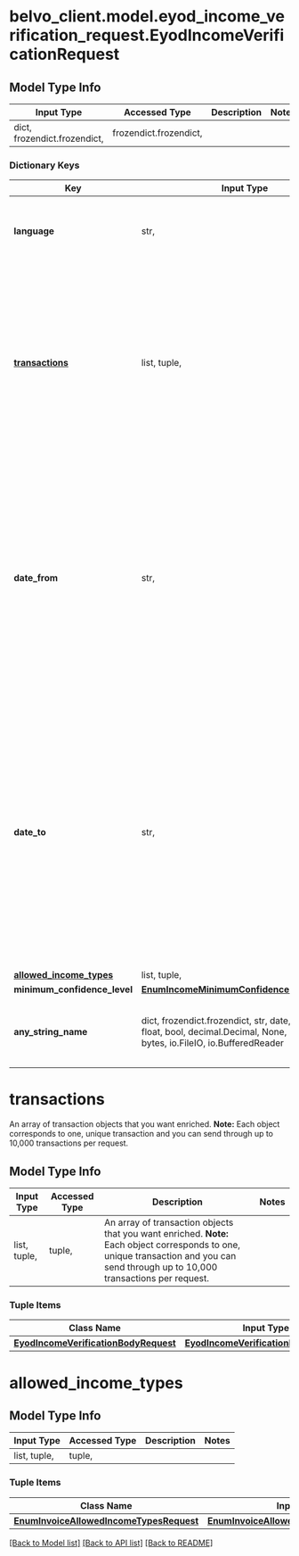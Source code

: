 # belvo_client.model.eyod_income_verification_request.EyodIncomeVerificationRequest

## Model Type Info
Input Type | Accessed Type | Description | Notes
------------ | ------------- | ------------- | -------------
dict, frozendict.frozendict,  | frozendict.frozendict,  |  | 

### Dictionary Keys
Key | Input Type | Accessed Type | Description | Notes
------------ | ------------- | ------------- | ------------- | -------------
**language** | str,  | str,  | Two-letter ISO 639-1 code for the language of the transaction. | 
**[transactions](#transactions)** | list, tuple,  | tuple,  | An array of transaction objects that you want enriched.  **Note:** Each object corresponds to one, unique transaction and you can send through up to 10,000 transactions per request. | 
**date_from** | str,  | str,  | The date from which you want to start getting incomes for, in &#x60;YYYY-MM-DD&#x60; format, within the last 365 days. When you use this parameter, you must also send &#x60;date_to&#x60;.  ⚠️ The value of &#x60;date_from&#x60; cannot be greater than &#x60;date_to&#x60;. | [optional] 
**date_to** | str,  | str,  | The date you want to stop getting incomes for, in &#x60;YYYY-MM-DD&#x60; format, within the last 365 days. When you use this parameter, you must also send &#x60;date_from&#x60;.  ⚠️ The value of &#x60;date_to&#x60; cannot be greater than today&#x27;s date (in other words, no future dates). | [optional] 
**[allowed_income_types](#allowed_income_types)** | list, tuple,  | tuple,  |  | [optional] 
**minimum_confidence_level** | [**EnumIncomeMinimumConfidenceLevelRequest**](EnumIncomeMinimumConfidenceLevelRequest.md) | [**EnumIncomeMinimumConfidenceLevelRequest**](EnumIncomeMinimumConfidenceLevelRequest.md) |  | [optional] 
**any_string_name** | dict, frozendict.frozendict, str, date, datetime, int, float, bool, decimal.Decimal, None, list, tuple, bytes, io.FileIO, io.BufferedReader | frozendict.frozendict, str, BoolClass, decimal.Decimal, NoneClass, tuple, bytes, FileIO | any string name can be used but the value must be the correct type | [optional]

# transactions

An array of transaction objects that you want enriched.  **Note:** Each object corresponds to one, unique transaction and you can send through up to 10,000 transactions per request.

## Model Type Info
Input Type | Accessed Type | Description | Notes
------------ | ------------- | ------------- | -------------
list, tuple,  | tuple,  | An array of transaction objects that you want enriched.  **Note:** Each object corresponds to one, unique transaction and you can send through up to 10,000 transactions per request. | 

### Tuple Items
Class Name | Input Type | Accessed Type | Description | Notes
------------- | ------------- | ------------- | ------------- | -------------
[**EyodIncomeVerificationBodyRequest**](EyodIncomeVerificationBodyRequest.md) | [**EyodIncomeVerificationBodyRequest**](EyodIncomeVerificationBodyRequest.md) | [**EyodIncomeVerificationBodyRequest**](EyodIncomeVerificationBodyRequest.md) |  | 

# allowed_income_types

## Model Type Info
Input Type | Accessed Type | Description | Notes
------------ | ------------- | ------------- | -------------
list, tuple,  | tuple,  |  | 

### Tuple Items
Class Name | Input Type | Accessed Type | Description | Notes
------------- | ------------- | ------------- | ------------- | -------------
[**EnumInvoiceAllowedIncomeTypesRequest**](EnumInvoiceAllowedIncomeTypesRequest.md) | [**EnumInvoiceAllowedIncomeTypesRequest**](EnumInvoiceAllowedIncomeTypesRequest.md) | [**EnumInvoiceAllowedIncomeTypesRequest**](EnumInvoiceAllowedIncomeTypesRequest.md) |  | 

[[Back to Model list]](../../README.md#documentation-for-models) [[Back to API list]](../../README.md#documentation-for-api-endpoints) [[Back to README]](../../README.md)

